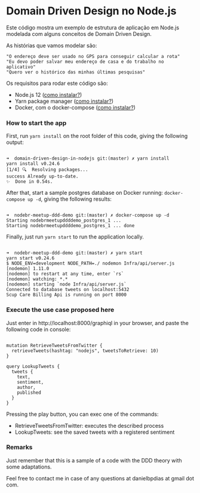 # Domain Driven Design no Node.js

Este código mostra um exemplo de estrutura de aplicação em Node.js modelada com alguns conceitos de Domain Driven Design.

As histórias que vamos modelar são:

````
"O endereço deve ser usado no GPS para conseguir calcular a rota"
"Eu devo poder salvar meu endereço de casa e do trabalho no aplicativo"
"Quero ver o histórico das minhas últimas pesquisas"

````

Os requisitos para rodar este código são:
- Node.js 12 ([como instalar?](https://github.com/backend-br/como-instalar-xyz/tree/master/tutoriais/nodejs))
- Yarn package manager ([como instalar?](https://yarnpkg.com/pt-BR/docs/install#alternatives-stable))
- Docker, com o docker-compose ([como instalar?](https://github.com/backend-br/como-instalar-xyz/tree/master/tutoriais/docker))

### How to start the app

First, run `yarn install` on the root folder of this code, giving the following output:

````

➜  domain-driven-design-in-nodejs git:(master) ✗ yarn install
yarn install v0.24.6
[1/4] 🔍  Resolving packages...
success Already up-to-date.
✨  Done in 0.54s.

````

After that, start a sample postgres database on Docker running: `docker-compose up -d`, giving the following results:

````

➜  nodebr-meetup-ddd-demo git:(master) ✗ docker-compose up -d
Starting nodebrmeetupddddemo_postgres_1 ...
Starting nodebrmeetupddddemo_postgres_1 ... done

````

Finally, just run `yarn start` to run the application locally.

````

➜  nodebr-meetup-ddd-demo git:(master) ✗ yarn start
yarn start v0.24.6
$ NODE_ENV=development NODE_PATH=./ nodemon Infra/api/server.js
[nodemon] 1.11.0
[nodemon] to restart at any time, enter `rs`
[nodemon] watching: *.*
[nodemon] starting `node Infra/api/server.js`
Connected to database tweets on localhost:5432
Scup Care Billing Api is running on port 8000

````

### Execute the use case proposed here

Just enter in http://localhost:8000/graphiql in your browser, and paste the following code in console:

````

mutation RetrieveTweetsFromTwitter {
  retrieveTweets(hashtag: "nodejs", tweetsToRetrieve: 10)
}

query LookupTweets {
  tweets {
    text,
    sentiment,
    author,
    published
  }
}

````

Pressing the play button, you can exec one of the commands:

- RetrieveTweetsFromTwitter: executes the described process
- LookupTweets: see the saved tweets with a registered sentiment

### Remarks

Just remember that this is a sample of a code with the DDD theory with some adaptations.

Feel free to contact me in case of any questions at danielbpdias at gmail dot com.
